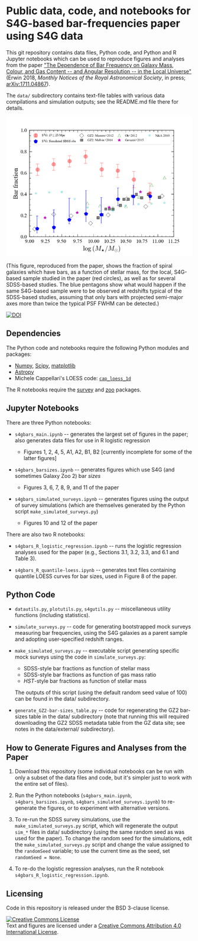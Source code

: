 # Public data, code, and notebooks for S4G-based bar-frequencies paper using S4G data

This git repository contains data files, Python code, and Python and R
Jupyter notebooks which can be used to reproduce figures and analyses
from the paper ["The Dependence of Bar Frequency on Galaxy Mass, Colour,
and Gas Content -- and Angular Resolution -- in the Local Universe"](https://www.mpe.mpg.de/~erwin/temp/s4g_bars.pdf)
(Erwin 2018, *Monthly Notices of the Royal Astronomical Society*, in press; 
[arXiv:1711.04867](https://arxiv.org/abs/1711.04867)).

The `data/` subdirectory contains text-file tables with various data compilations
and simulation outputs; see the README.md file there for details.

![Figure 10 (left)](./fbar-vs-mass-sim.png)

(This figure, reproduced from the paper, shows the fraction of spiral
galaxies which have bars, as a function of stellar mass, for the local,
S4G-based sample studied in the paper (red circles), as well as for
several SDSS-based studies. The blue pentagons show what would happen if the
same S4G-based sample were to be observed at redshifts typical of the SDSS-based
studies, assuming that only bars with projected semi-major axes more 
than twice the typical PSF FWHM can be detected.)


[![DOI](https://zenodo.org/badge/DOI/10.5281/zenodo.804909.svg)](https://doi.org/10.5281/zenodo.804909)


## Dependencies

The Python code and notebooks require the following Python modules and packages:

   * [Numpy](https://www.numpy.org), [Scipy](https://www.scipy.org), [matplotlib](https://matplotlib.org)
   * [Astropy](https://www.astropy.org)
   * Michele Cappellari's LOESS code: [`cap_loess_1d`](http://www-astro.physics.ox.ac.uk/~mxc/software/#loess)

The R notebooks require the [survey](https://cran.r-project.org/package=survey) and
[zoo](https://cran.r-project.org/web/packages/zoo/index.html) packages.

## Jupyter Notebooks

There are three Python notebooks:

   * `s4gbars_main.ipynb` -- generates the largest set of figures in the paper; also generates
   data files for use in R logistic regression
      - Figures 1, 2, 4, 5, A1, A2, B1, B2 [currently incomplete for some of the latter figures]

   * `s4gbars_barsizes.ipynb` -- generates figures which use S4G (and sometimes Galaxy
   Zoo 2) bar *sizes*
      - Figures 3, 6, 7, 8, 9, and 11 of the paper
   
   * `s4gbars_simulated_surveys.ipynb` -- generates figures using the output of survey
   simulations (which are themselves generated by the Python script `make_simulated_surveys.py`)
      - Figures 10 and 12 of the paper
    
There are also two R notebooks:

   * `s4gbars_R_logistic_regression.ipynb` -- runs the logistic regression analyses
   used for the paper (e.g., Sections 3.1, 3.2, 3.3, and 6.1 and Table 3).

   * `s4gbars_R_quantile-loess.ipynb` -- generates text files containing quantile
   LOESS curves for bar sizes, used in Figure 8 of the paper.



## Python Code

   * `datautils.py`, `plotutils.py`, `s4gutils.py` -- miscellaneous utility functions
   (including statistics).
   
   * `simulate_surveys.py` -- code for generating bootstrapped mock surveys measuring bar frequencies,
   using the S4G galaxies as a parent sample and adopting user-specified redshift ranges.
   
   * `make_simulated_surveys.py` -- executable script generating specific mock surveys
   using the code in `simulate_surveys.py`:
      - SDSS-style bar fractions as function of stellar mass
      - SDSS-style bar fractions as function of gas mass ratio
      - *HST*-style bar fractions as function of stellar mass
      
      The outputs of this script (using the default random seed value of 100) can be found
      in the data/ subdirectory.
       
   * `generate_GZ2-bar-sizes_table.py` -- code for regenerating the GZ2 bar-sizes table
   in the data/ subdirectory (note that running this will required downloading the
   GZ2 SDSS metadata table from the GZ data site; see notes in the data/external/
   subdirectory).



## How to Generate Figures and Analyses from the Paper

1. Download this repository (some individual notebooks can be run with only a subset
of the data files and code, but it's simpler just to work with the entire set of files).

2. Run the Python notebooks (`s4gbars_main.ipynb`, `s4gbars_barsizes.ipynb`, `s4gbars_simulated_surveys.ipynb`)
to re-generate the figures, or to experiment with alternative versions.

3. To re-run the SDSS survey simulations, use the `make_simulated_surveys.py` script,
which will regenerate the output `sim_*` files in data/ subdirectory (using the same
random seed as was used for the paper). To change the
random seed for the simulations, edit the `make_simulated_surveys.py` script and
change the value assigned to the `randomSeed` variable; to use the current time as
the seed, set `randomSeed = None`.

4. To re-do the logistic regression analyses, run the R notebook `s4gbars_R_logistic_regression.ipynb`.


## Licensing

Code in this repository is released under the BSD 3-clause license.

<a rel="license" href="http://creativecommons.org/licenses/by/4.0/">
<img alt="Creative Commons License" style="border-width:0" 
src="https://i.creativecommons.org/l/by/4.0/88x31.png" /></a><br />
Text and figures are licensed under a <a rel="license" href="http://creativecommons.org/licenses/by/4.0/">Creative Commons Attribution 4.0 International License</a>.

